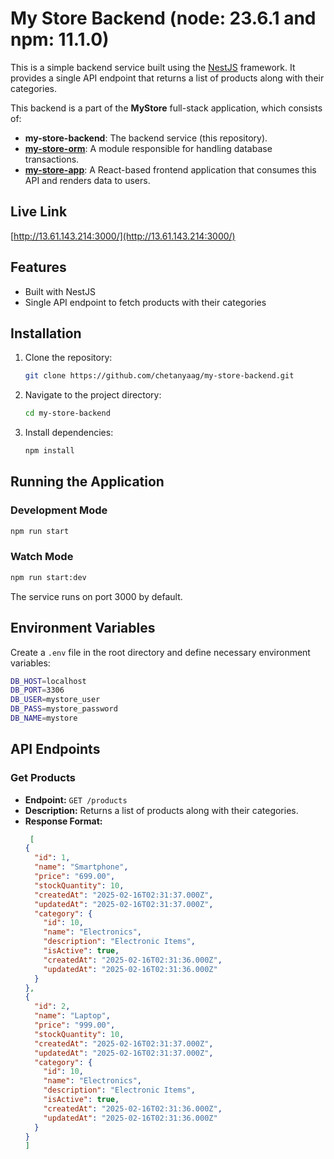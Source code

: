 # My Store Backend (node: 23.6.1 and npm: 11.1.0)

This is a simple backend service built using the [NestJS](https://nestjs.com/) framework. It provides a single API endpoint that returns a list of products along with their categories.

This backend is a part of the **MyStore** full-stack application, which consists of:

- **my-store-backend**: The backend service (this repository).
- [**my-store-orm**](https://github.com/chetanyaag/my-store-orm): A module responsible for handling database transactions.
- [**my-store-app**](https://github.com/chetanyaag/my-store-app): A React-based frontend application that consumes this API and renders data to users.

## Live Link
 [http://13.61.143.214:3000/](http://13.61.143.214:3000/)


## Features

- Built with NestJS
- Single API endpoint to fetch products with their categories

## Installation

1. Clone the repository:
   ```sh
   git clone https://github.com/chetanyaag/my-store-backend.git
   ```
2. Navigate to the project directory:
   ```sh
   cd my-store-backend
   ```
3. Install dependencies:
   ```sh
   npm install
   ```

## Running the Application

### Development Mode

```sh
npm run start
```

### Watch Mode

```sh
npm run start:dev
```

The service runs on port 3000 by default.

## Environment Variables

Create a `.env` file in the root directory and define necessary environment variables:

```sh
DB_HOST=localhost
DB_PORT=3306
DB_USER=mystore_user
DB_PASS=mystore_password
DB_NAME=mystore
```

## API Endpoints

### Get Products

- **Endpoint:** `GET /products`
- **Description:** Returns a list of products along with their categories.
- **Response Format:**
  ```json
   [
  {
    "id": 1,
    "name": "Smartphone",
    "price": "699.00",
    "stockQuantity": 10,
    "createdAt": "2025-02-16T02:31:37.000Z",
    "updatedAt": "2025-02-16T02:31:37.000Z",
    "category": {
      "id": 10,
      "name": "Electronics",
      "description": "Electronic Items",
      "isActive": true,
      "createdAt": "2025-02-16T02:31:36.000Z",
      "updatedAt": "2025-02-16T02:31:36.000Z"
    }
  },
  {
    "id": 2,
    "name": "Laptop",
    "price": "999.00",
    "stockQuantity": 10,
    "createdAt": "2025-02-16T02:31:37.000Z",
    "updatedAt": "2025-02-16T02:31:37.000Z",
    "category": {
      "id": 10,
      "name": "Electronics",
      "description": "Electronic Items",
      "isActive": true,
      "createdAt": "2025-02-16T02:31:36.000Z",
      "updatedAt": "2025-02-16T02:31:36.000Z"
    }
  }
  ]
  ```

